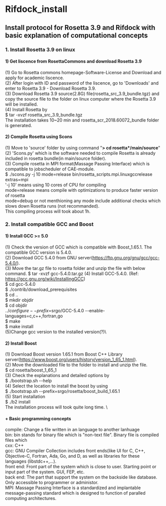 # Rifdock_install
## Install protocol for Rosetta 3.9 and Rifdock with basic explanation of computational concepts 

### 1. Install Rosetta 3.9 on linux

#### 1) Get liscence from RosettaCommons and download Rosetta 3.9
 (1) Go to Rosetta commons homepage-Software-License and Download and apply for academic liscence. \
 (2) After login with ID and password of the liscence, go to 'Downloads' and enter to Rosetta 3.9 - Download Rosetta 3.9. \
 (3) Download Rosetta 3.9 source(2.8G) file(rosetta_src_3.9_bundle.tgz) and copy the source file to the folder on linux computer where the Rosetta 3.9 will be installed. \
 (4) Install Rosetta by \
     $ tar -xvzf rosetta_src_3.9_bundle.tgz \
     The installation takes 10~20 min and rosetta_scr_2018.60072_bundle folder is generated.
 
#### 2) Compile Rosetta using Scons
 (1) Move to 'source' folder by using command "**> cd rosetta*/main/source**" \
 (2) 'Scons.py' which is the software needed to compile Rosetta is already included in rosetta bundle(in main/source folder). \
 (3) Compile rosetta in MPI format(Massage Passing Interface) which is compatible to jobscheduler of CAE-module.\
     $ ./scons.py -j 10 mode=release bin/rosetta_scripts.mpi.linuxgccrelease extras=mpi \
     '-j 10' means using 10 cores of CPU for compiling \
     mode=release means compile with optimizations to produce faster version of rosetta \
     mode=debug or not menthioning any mode include additional checks which slows down Rosetta runs (not recommanded).\
     This compiling process will took about 1h.
     
### 2. Install compatible GCC and Boost

#### 1) Install GCC >= 5.0
 (1) Check the version of GCC which is compatible with Boost_1.65.1. The compatible GCC version is 5.4.0.\
 (2) Download GCC 5.4.0 from GNU server(https://ftp.gnu.org/gnu/gcc/gcc-5.4.0/). \
 (3) Move the tar.gz file to rosetta folder and unzip the file with below command.
     $ tar -xvzf gcc-5.4.0.tar.gz
 (4) Install GCC-5.4.0. (Ref: https://gcc.gnu.org/wiki/InstallingGCC)\
     $ cd gcc-5.4.0\
     $ ./contrib/download_prerequisites\
     $ cd ..\
     $ mkdir objdir\
     $ cd objdir\
     $../configure --prefix=$srgo/GCC-5.4.0 --enable-languages=c,c++,fortran,go\
     $ make\
     $ make install\
  (5)Change gcc version to the installed version(?)\
  
#### 2) Install Boost 
 (1) Download Boost version 1.65.1 from Boost C++ Library server(https://www.boost.org/users/history/version_1_65_1.html). \
 (2) Move the downloaded file to the folder to install and unzip the file. \
     $ cd rosetta/boost_1_65_1 \
 (3) Check the explanations and detailed options by \
     $ ./bootstrap.sh --help \
 (4) Select the location to install the boost by using \
     $ ./bootstrap.sh --prefix=srgo/rosetta/boost_build_1.65.1 \
 (5) Start installation \
     $ ./b2 install \
     The installation process will took quite long time. \
















#### + Basic programming concepts
compile: Change a file written in an language to another lanhuage\
bin: bin stands for binary file which is "non-text file". Binary file is compiled files which \
cxx: C++\
gcc: GNU Compiler Collection includes front ends(like UI for C, C++, Objective-C, Fortran, Ada, Go, and D, as well as libraries for these languages (libstdc++,...).\
front end: Front part of the system which is close to user. Starting point or input part of the system. GUI, FEP, etc.\
back end: The part that support the system on the backside like database. Only accessible to programmer or administor.\
MPI: Massage Passing Interface is a standardized and implantable message-passing standard which is designed to function of paralled computing architectures.
